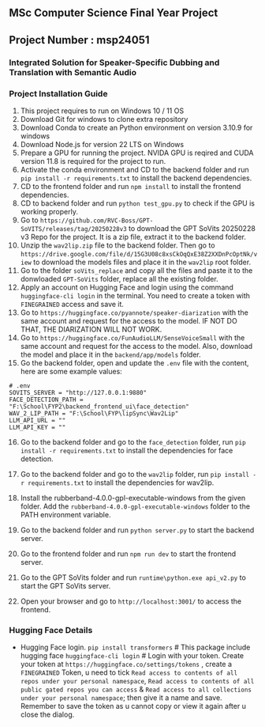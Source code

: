 ## MSc Computer Science Final Year Project

## Project Number : msp24051

### Integrated Solution for Speaker-Specific Dubbing and Translation with Semantic Audio

### Project Installation Guide

1. This project requires to run on Windows 10 / 11 OS
2. Download Git for windows to clone extra repository
3. Download Conda to create an Python environment on version 3.10.9 for windows
4. Download Node.js for version 22 LTS on Windows
5. Prepare a GPU for running the project. NVIDA GPU is reqired and CUDA version 11.8 is required for the project to run.
6. Activate the conda environment and CD to the backend folder and run `pip install -r requirements.txt` to install the backend dependencies.
7. CD to the frontend folder and run `npm install` to install the frontend dependencies.
8. CD to backend folder and run `python test_gpu.py` to check if the GPU is working properly.
9. Go to `https://github.com/RVC-Boss/GPT-SoVITS/releases/tag/20250228v3` to download the GPT SoVits 20250228 v3 Repo for the project. It is a zip file, extract it to the backend folder.
10. Unzip the `wav2lip.zip` file to the backend folder. Then go to `https://drive.google.com/file/d/15G3U08c8xsCkOqQxE38Z2XXDnPcOptNk/view` to download the models files and place it in the `wav2lip` root folder.
11. Go to the folder `soVits_replace` and copy all the files and paste it to the donwloaded `GPT-SoVits` folder, replace all the existing folder.
12. Apply an account on Hugging Face and login using the command `huggingface-cli login` in the terminal. You need to create a token with `FINEGRAINED` access and save it.
13. Go to `https://huggingface.co/pyannote/speaker-diarization` with the same account and request for the access to the model. IF NOT DO THAT, THE DIARIZATION WILL NOT WORK.
14. Go to `https://huggingface.co/FunAudioLLM/SenseVoiceSmall` with the same account and request for the access to the model. Also, download the model and place it in the `backend/app/models` folder.
15. Go the backend folder, open and update the `.env` file with the content, here are some example values:

```
# .env
SOVITS_SERVER = "http://127.0.0.1:9880"
FACE_DETECTION_PATH = "F:\School\FYP2\backend_frontend_ui\face_detection"
WAV_2_LIP_PATH = "F:\School\FYP\lipSync\Wav2Lip"
LLM_API_URL = ""
LLM_API_KEY = ""
```

16. Go to the backend folder and go to the `face_detection` folder, run `pip install -r requirements.txt` to install the dependencies for face detection.
17. Go to the backend folder and go to the `wav2lip` folder, run `pip install -r requirements.txt` to install the dependencies for wav2lip.
18. Install the rubberband-4.0.0-gpl-executable-windows from the given folder. Add the `rubberband-4.0.0-gpl-executable-windows` folder to the PATH environment variable.

19. Go to the backend folder and run `python server.py` to start the backend server.
20. Go to the frontend folder and run `npm run dev` to start the frontend server.
21. Go to the GPT SoVits folder and run `runtime\python.exe api_v2.py` to start the GPT SoVits server.
22. Open your browser and go to `http://localhost:3001/` to access the frontend.

### Hugging Face Details

-   Hugging Face login.
    `pip install transformers` # This package include hugging face
    `huggingface-cli login` # Login with your token. Create your token at `https://huggingface.co/settings/tokens` , create a `FINEGRAINED` Token, u need to tick `Read access to contents of all repos under your personal namespace`, `Read access to contents of all public gated repos you can access` & `Read access to all collections under your personal namespace`; then give it a name and save. Remember to save the token as u cannot copy or view it again after u close the dialog.
